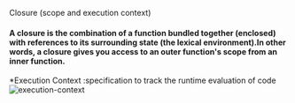 Closure (scope and execution context)

#### A closure is the combination of a function bundled together (enclosed) with references to its surrounding state (the lexical environment).In other words, a closure gives you access to an outer function's scope from an inner function. 

*Execution Context :specification to track the runtime evaluation of code
 ![execution-context](https://github.com/alaa-abuhani/Mastering-JavaScript-in-20Days/assets/65255601/bc9ca27a-c48c-4772-b1ee-d33c3ea50f40)
